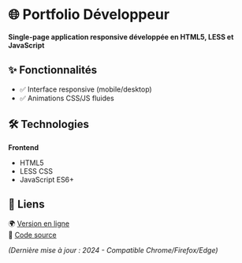 # 🌐 Portfolio Développeur  
**Single-page application responsive développée en HTML5, LESS et JavaScript**  

## ✨ Fonctionnalités  
- ✅ Interface responsive (mobile/desktop)  
- ✅ Animations CSS/JS fluides  

## 🛠 Technologies  
**Frontend**  
- HTML5
- LESS CSS 
- JavaScript ES6+

## 🔗 Liens  
🌍 [Version en ligne](https://dididnk.github.io)  
📂 [Code source](https://github.com/dididnk/portfolio)  

*(Dernière mise à jour : 2024 - Compatible Chrome/Firefox/Edge)*  
